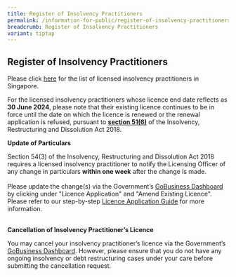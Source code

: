 ```yaml
---
title: Register of Insolvency Practitioners
permalink: /information-for-public/register-of-insolvency-practitioners/
breadcrumb: Register of Insolvency Practitioners
variant: tiptap
---
```

<h2><strong>Register of Insolvency Practitioners</strong><br></h2>
<p>Please click <a href="/files/Register_of_Licensed_Insolvency_Practitioners_2025_04_01_v1.pdf" rel="noopener nofollow" target="_blank">here</a> for
the list of licensed insolvency practitioners in Singapore.
<br>
</p>
<p>For the licensed insolvency practitioners whose licence end date reflects
as <strong>30 June 2024</strong>, please note that their existing licence
continues to be in force until the date on which the licence is renewed
or the renewal application is refused, pursuant to <strong><a href="https://sso.agc.gov.sg/Act/IRDA2018?ValidDate=20220630&amp;ProvIds=pr51-#pr51-" rel="noopener noreferrer nofollow" target="_blank">section 51(6)</a></strong> of
the Insolvency, Restructuring and Dissolution Act 2018.</p>
<p><strong>Update of Particulars</strong>
<br>
</p>
<p>Section 54(3) of the Insolvency, Restructuring and Dissolution Act 2018
requires a licensed insolvency practitioner to notify the Licensing Officer
of any change in particulars <strong>within one week</strong> after the change
is made.
<br>
<br>Please update the change(s) via the Government’s <a href="https://dashboard.gobusiness.gov.sg/login" rel="noopener nofollow" target="_blank">GoBusiness Dashboard</a> by
clicking under "Licence Application" and "Amend Existing Licence". Please
refer to our step-by-step <a href="/files/Licence_Application_Guide_for_Insolvency_Practitioners_as_at_24_December_2024.pdf" rel="noopener nofollow" target="_blank">Licence Application Guide</a> for
more information.
<br>
<br>
</p>
<p><strong>Cancellation of Insolvency Practitioner’s Licence</strong>
<br>
</p>
<p>You may cancel your insolvency practitioner’s licence via the Government’s
<a href="https://dashboard.gobusiness.gov.sg/login" rel="noopener nofollow" target="_blank">GoBusiness Dashboard</a>. However, please ensure that you do not have
any ongoing insolvency or debt restructuring cases under your care before
submitting the cancellation request.
<br>
</p>